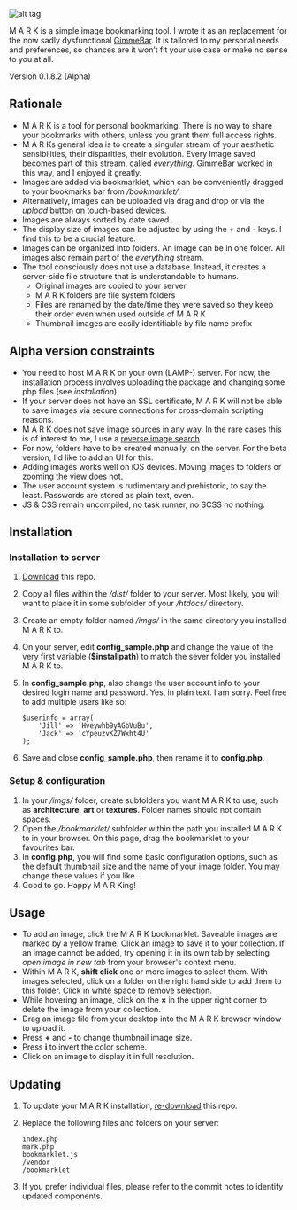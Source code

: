 ![alt tag](http://static.electricgecko.de/mark/mark.svg)

M A R K is a simple image bookmarking tool. I wrote it as an replacement for the now sadly dysfunctional [GimmeBar](http://gimmebar.com). It is tailored to my personal needs and preferences, so chances are it won’t fit your use case or make no sense to you at all.

Version 0.1.8.2 (Alpha)

## Rationale
- M A R K is a tool for personal bookmarking. There is no way to share your bookmarks with others, unless you grant them full access rights.
- M A R Ks general idea is to create a singular stream of your aesthetic sensibilities, their disparities, their evolution. Every image saved becomes part of this stream, called *everything*. GimmeBar worked in this way, and I enjoyed it greatly.
- Images are added via bookmarklet, which can be conveniently dragged to your bookmarks bar from */bookmarklet/*.
- Alternatively, images can be uploaded via drag and drop or via the *upload* button on touch-based devices.
- Images are always sorted by date saved.
- The display size of images can be adjusted by using the **+** and **-** keys. I find this to be a crucial feature.
- Images can be organized into folders. An image can be in one folder. All images also remain part of the *everything* stream.
- The tool consciously does not use a database. Instead, it creates a server-side file structure that is understandable to humans.
	- Original images are copied to your server
	- M A R K folders are file system folders
	- Files are renamed by the date/time they were saved so they keep their order even when used outside of M A R K
	- Thumbnail images are easily identifiable by file name prefix

## Alpha version constraints
- You need to host M A R K on your own (LAMP-) server. For now, the installation process involves uploading the package and changing some php files (see *installation*).
- If your server does not have an SSL certificate, M A R K will not be able to save images via secure connections for cross-domain scripting reasons.
- M A R K does not save image sources in any way. In the rare cases this is of interest to me, I use a [reverse image search](https://gist.github.com/electricgecko/44152c19c83d7d1960a9).
- For now, folders have to be created manually, on the server. For the beta version, I'd like to add an UI for this.
- Adding images works well on iOS devices. Moving images to folders or zooming the view does not.
- The user account system is rudimentary and prehistoric, to say the least. Passwords are stored as plain text, even.
- JS & CSS remain uncompiled, no task runner, no SCSS no nothing.

## Installation

### Installation to server
1. [Download](https://github.com/electricgecko/MARK/archive/master.zip) this repo.
2. Copy all files within the */dist/* folder to your server. Most likely, you will want to place it in some subfolder of your */htdocs/* directory.
3. Create an empty folder named */imgs/* in the same directory you installed M A R K to.
4. On your server, edit **config_sample.php** and change the value of the very first variable (**$installpath**) to match the sever folder you installed M A R K to.
5. In **config_sample.php**, also change the user account info to your desired login name and password. Yes, in plain text. I am sorry. Feel free to add multiple users like so:

    ```
	$userinfo = array(
  		'Jill' => 'Hveywhb9yAGbVuBu',
  		'Jack' => 'cYpeuzvKZ7Wxht4U'
	);
    ```

6. Save and close **config_sample.php**, then rename it to **config.php**.

### Setup & configuration
1. In your */imgs/* folder, create subfolders you want M A R K to use, such as **architecture**, **art** or **textures**. Folder names should not contain spaces.
2. Open the */bookmarklet/* subfolder within the path you installed M A R K to in your browser. On this page, drag the bookmarklet to your favourites bar.
3. In **config.php**, you will find some basic configuration options, such as the default thumbnail size and the name of your image folder. You may change these values if you like.
4. Good to go. Happy M A R King!

## Usage
- To add an image, click the M A R K bookmarklet. Saveable images are marked by a yellow frame. Click an image to save it to your collection. If an image cannot be added, try opening it in its own tab by selecting *open image in new tab* from your browser's context menu.
- Within M A R K, **shift click** one or more images to select them. With images selected, click on a folder on the right hand side to add them to this folder. Click in white space to remove selection.
- While hovering an image, click on the **×** in the upper right corner to delete the image from your collection.
- Drag an image file from your desktop into the M A R K browser window to upload it.
- Press **+** and **-** to change thumbnail image size.
- Press **i** to invert the color scheme.
- Click on an image to display it in full resolution.

## Updating
1. To update your M A R K installation, [re-download](https://github.com/electricgecko/MARK/archive/master.zip) this repo.
2. Replace the following files and folders on your server:

    ```
    index.php
    mark.php
    bookmarklet.js
    /vendor
    /bookmarklet
    ```

3. If you prefer individual files, please refer to the commit notes to identify updated components.
